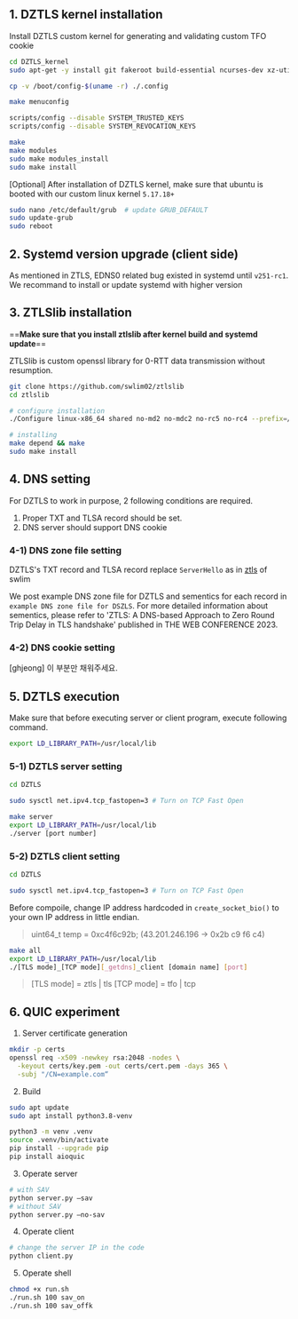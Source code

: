 ## 1. DZTLS kernel installation

Install DZTLS custom kernel for generating and validating custom TFO cookie

``` bash
cd DZTLS_kernel
sudo apt-get -y install git fakeroot build-essential ncurses-dev xz-utils libssl-dev bc flex libelf-dev bison dwarves zstd

cp -v /boot/config-$(uname -r) ./.config 

make menuconfig

scripts/config --disable SYSTEM_TRUSTED_KEYS 
scripts/config --disable SYSTEM_REVOCATION_KEYS

make
make modules
sudo make modules_install
sudo make install
```

[Optional] After installation of DZTLS kernel, make sure that ubuntu is booted with our custom linux kernel `5.17.18+`

``` bash
sudo nano /etc/default/grub  # update GRUB_DEFAULT
sudo update-grub
sudo reboot
```

## 2. Systemd version upgrade (client side)

As mentioned in ZTLS, EDNS0 related bug existed in systemd until `v251-rc1`. We recommand to install or update systemd with higher version

## 3. ZTLSlib installation

==**Make sure that you install ztlslib after kernel build and systemd update**==

ZTLSlib is custom openssl library for 0-RTT data transmission without resumption.

``` bash
git clone https://github.com/swlim02/ztlslib
cd ztlslib

# configure installation
./Configure linux-x86_64 shared no-md2 no-mdc2 no-rc5 no-rc4 --prefix=/usr/local

# installing
make depend && make
sudo make install
```

## 4. DNS setting

For DZTLS to work in purpose, 2 following conditions are required.
1. Proper TXT and TLSA record should be set.
2. DNS server should support DNS cookie

### 4-1) DNS zone file setting

DZTLS's TXT record and TLSA record replace `ServerHello` as in [ztls](https://github.com/swlim02/ztls) of swlim

We post example DNS zone file for DZTLS and sementics for each record in `example DNS zone file for DSZLS`.
For more detailed information about sementics, please refer to 'ZTLS: A DNS-based Approach to Zero Round Trip Delay in TLS handshake' published in THE WEB CONFERENCE 2023.

### 4-2) DNS cookie setting

[ghjeong] 이 부분만 채워주세요.

## 5. DZTLS execution

Make sure that before executing server or client program, execute following command.
``` bash
export LD_LIBRARY_PATH=/usr/local/lib
```

### 5-1) DZTLS server setting
``` bash
cd DZTLS

sudo sysctl net.ipv4.tcp_fastopen=3 # Turn on TCP Fast Open

make server
export LD_LIBRARY_PATH=/usr/local/lib
./server [port number]
```

### 5-2) DZTLS client setting
``` bash
cd DZTLS

sudo sysctl net.ipv4.tcp_fastopen=3 # Turn on TCP Fast Open
```

Before compoile, change IP address hardcoded in `create_socket_bio()` to your own IP address in little endian.
> uint64_t temp = 0xc4f6c92b; (43.201.246.196 -> 0x2b c9 f6 c4)


``` bash
make all
export LD_LIBRARY_PATH=/usr/local/lib
./[TLS mode]_[TCP mode][_getdns]_client [domain name] [port]
```

> [TLS mode] = ztls | tls
> [TCP mode] = tfo  | tcp


## 6. QUIC experiment

1. Server certificate generation

``` bash
mkdir -p certs
openssl req -x509 -newkey rsa:2048 -nodes \
  -keyout certs/key.pem -out certs/cert.pem -days 365 \
  -subj "/CN=example.com“
```

2. Build

``` bash
sudo apt update
sudo apt install python3.8-venv

python3 -m venv .venv
source .venv/bin/activate
pip install --upgrade pip
pip install aioquic
```

3. Operate server

``` bash
# with SAV
python server.py —sav
# without SAV
python server.py —no-sav
```

4. Operate client

``` bash
# change the server IP in the code
python client.py 
```

5. Operate shell
``` bash
chmod +x run.sh
./run.sh 100 sav_on
./run.sh 100 sav_offk
```
